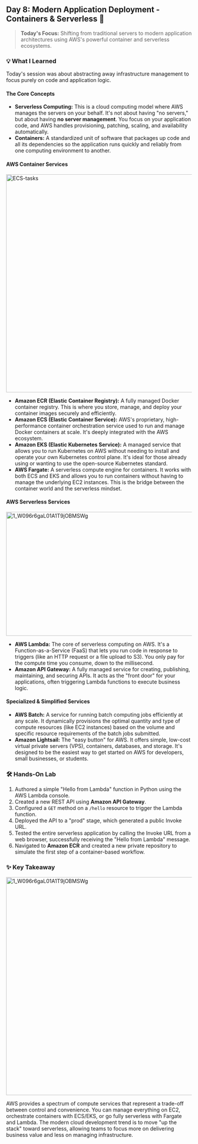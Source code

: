 ## Day 8: Modern Application Deployment - Containers & Serverless 🚀

> **Today's Focus:** Shifting from traditional servers to modern application architectures using AWS's powerful container and serverless ecosystems.

### 💡 What I Learned

Today's session was about abstracting away infrastructure management to focus purely on code and application logic.

#### The Core Concepts

-   **Serverless Computing:** This is a cloud computing model where AWS manages the servers on your behalf. It's not about having "no servers," but about having **no server management**. You focus on your application code, and AWS handles provisioning, patching, scaling, and availability automatically.
-   **Containers:** A standardized unit of software that packages up code and all its dependencies so the application runs quickly and reliably from one computing environment to another.

#### AWS Container Services
<img width="701" height="591" alt="ECS-tasks" src="https://github.com/user-attachments/assets/5802ae0e-4fa6-4293-a5d6-671269cc3337" />

-   **Amazon ECR (Elastic Container Registry):** A fully managed Docker container registry. This is where you store, manage, and deploy your container images securely and efficiently.
-   **Amazon ECS (Elastic Container Service):** AWS's proprietary, high-performance container orchestration service used to run and manage Docker containers at scale. It's deeply integrated with the AWS ecosystem.
-   **Amazon EKS (Elastic Kubernetes Service):** A managed service that allows you to run Kubernetes on AWS without needing to install and operate your own Kubernetes control plane. It's ideal for those already using or wanting to use the open-source Kubernetes standard.
-   **AWS Fargate:** A serverless compute engine for containers. It works with both ECS and EKS and allows you to run containers without having to manage the underlying EC2 instances. This is the bridge between the container world and the serverless mindset.

#### AWS Serverless Services
<img width="1036" height="336" alt="1_W096r6gaL01A1T9jOBMSWg" src="https://github.com/user-attachments/assets/945aa4e7-81b2-4e1b-b328-d04d128dbbe4" />

-   **AWS Lambda:** The core of serverless computing on AWS. It's a Function-as-a-Service (FaaS) that lets you run code in response to triggers (like an HTTP request or a file upload to S3). You only pay for the compute time you consume, down to the millisecond.
-   **Amazon API Gateway:** A fully managed service for creating, publishing, maintaining, and securing APIs. It acts as the "front door" for your applications, often triggering Lambda functions to execute business logic.

#### Specialized & Simplified Services

-   **AWS Batch:** A service for running batch computing jobs efficiently at any scale. It dynamically provisions the optimal quantity and type of compute resources (like EC2 instances) based on the volume and specific resource requirements of the batch jobs submitted.
-   **Amazon Lightsail:** The "easy button" for AWS. It offers simple, low-cost virtual private servers (VPS), containers, databases, and storage. It's designed to be the easiest way to get started on AWS for developers, small businesses, or students.

### 🛠️ Hands-On Lab

1.  Authored a simple "Hello from Lambda" function in Python using the AWS Lambda console.
2.  Created a new REST API using **Amazon API Gateway**.
3.  Configured a `GET` method on a `/hello` resource to trigger the Lambda function.
4.  Deployed the API to a "prod" stage, which generated a public Invoke URL.
5.  Tested the entire serverless application by calling the Invoke URL from a web browser, successfully receiving the "Hello from Lambda" message.
6.  Navigated to **Amazon ECR** and created a new private repository to simulate the first step of a container-based workflow.

### ✨ Key Takeaway
<img width="701" height="591" alt="1_W096r6gaL01A1T9jOBMSWg" src="https://github.com/user-attachments/assets/99392871-8940-4ae6-a2dc-613225ab693a" />

AWS provides a spectrum of compute services that represent a trade-off between control and convenience. You can manage everything on EC2, orchestrate containers with ECS/EKS, or go fully serverless with Fargate and Lambda. The modern cloud development trend is to move "up the stack" toward serverless, allowing teams to focus more on delivering business value and less on managing infrastructure.
